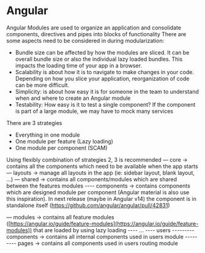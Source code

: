 # Angular
Angular Modules are used to organize an application and consolidate components, directives and pipes into blocks of functionality
There are some aspects need to be considered in during modularization:

- Bundle size can be affected by how the modules are sliced. It can be overall bundle size or also the individual lazy loaded bundles. This impacts the loading time of your app in a browser.
- Scalability is about how it is to navigate to make changes in your code. Depending on how you slice your application, reorganization of code can be more difficult.
- Simplicity: is about how easy it is for someone in the team to understand when and where to create an Angular module
- Testability: How easy is it to test a single component? If the component is part of a large module, we may have to mock many services

There are 3 strategies
- Everything in one module
- One module per feature (Lazy loading)
- One module per component (SCAM)

Using flexibly combination of strategies 2, 3 is recommended
— core → contains all the components which need to be available when the app starts
— layouts → manage all layouts in the app (ie: sidebar layout, blank layout, ...)
— shared → contains all components/modules which are shared between the features modules
---- components → contains components which are designed module per component (Angular material is also use this inspiration). In next release (maybe in Angular v14) the component is in standalone itself (https://github.com/angular/angular/pull/42831)

— modules → contains all feature modules ([https://angular.io/guide/feature-modules](https://angular.io/guide/feature-modules)) that are loaded by using lazy loading
---- ...
---- users
--------- components → contains all internal components used in users module
--------- pages → contains all components used in users routing module


